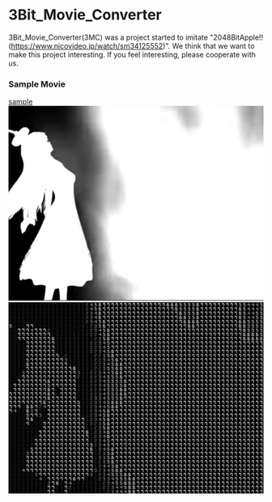 # 3Bit_Movie_Converter

3Bit_Movie_Converter(3MC) was a project started to imitate "2048BitApple!!(https://www.nicovideo.jp/watch/sm34125552)".
We think that we want to make this project interesting.
If you feel interesting, please cooperate with us.

### Sample Movie
[sample](https://youtu.be/W-WTlkSAlj4)
![Before](https://github.com/Cyberdog90/3Bit_Movie_Converter/blob/image/image/RM002.png)
![After](https://github.com/Cyberdog90/3Bit_Movie_Converter/blob/image/image/RM001.png)
